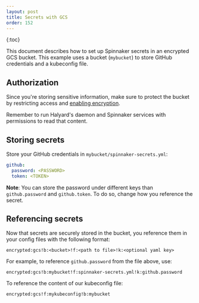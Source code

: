 ```yaml
---
layout: post
title: Secrets with GCS
order: 152
---
```


{:toc}

This document describes how to set up Spinnaker secrets in an encrypted GCS bucket. This example uses a bucket (`mybucket`) to store GitHub credentials and a kubeconfig file.

## Authorization
Since you're storing sensitive information, make sure to protect the bucket by restricting access and [enabling encryption](https://cloud.google.com/storage/docs/encryption/).

Remember to run Halyard's daemon and Spinnaker services with permissions to read that content.

## Storing secrets
Store your GitHub credentials in `mybucket/spinnaker-secrets.yml`:

```yaml
github:
  password: <PASSWORD>
  token: <TOKEN>
```

**Note**: You can store the password under different keys than `github.password` and `github.token`. To do so, change how you reference the secret.


## Referencing secrets
Now that secrets are securely stored in the bucket, you reference them in your config files with the following format:

```
encrypted:gcs!b:<bucket>!f:<path to file>!k:<optional yaml key>
```


For example, to reference `github.password` from the file above, use:
```
encrypted:gcs!b:mybucket!f:spinnaker-secrets.yml!k:github.password
```

To reference the content of our kubeconfig file:
```
encrypted:gcs!f:mykubeconfig!b:mybucket
```

